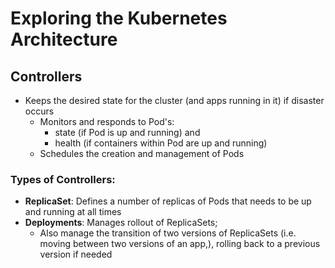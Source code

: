 # Exploring the Kubernetes Architecture

## Controllers
- Keeps the desired state for the cluster (and apps running in it) if disaster occurs 
    - Monitors and responds to Pod's:
        - state (if Pod is up and running) and 
        - health (if containers within Pod are up and running)
    - Schedules the creation and management of Pods

### Types of Controllers:
- **ReplicaSet**: Defines a number of replicas of Pods that needs to be up and running at all times
- **Deployments**: Manages rollout of ReplicaSets; 
    - Also manage the transition of two versions of ReplicaSets (i.e. moving between two versions of an app,), rolling back to a previous version if needed